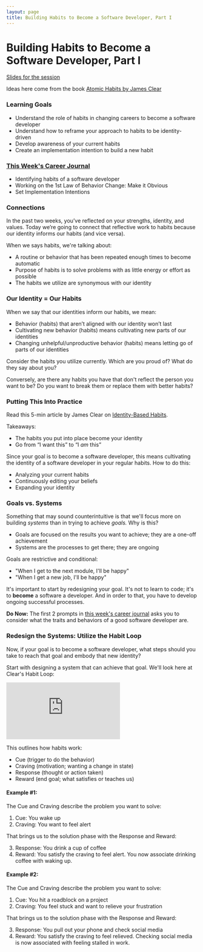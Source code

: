 ```yaml
---
layout: page
title: Building Habits to Become a Software Developer, Part I
---
```


# Building Habits to Become a Software Developer, Part I

[Slides for the session](https://docs.google.com/presentation/d/1BwXUyaDs4Ms9v8i9Iye3I3XnGirTpLgQxOzglAEw_Wc/edit?usp=sharing)

Ideas here come from the book [Atomic Habits by James Clear](https://bookshop.org/books/atomic-habits-an-easy-proven-way-to-build-good-habits-break-bad-ones/9780735211292)

### Learning Goals
* Understand the role of habits in changing careers to become a software developer
* Understand how to reframe your approach to habits to be identity-driven
* Develop awareness of your current habits
* Create an implementation intention to build a new habit

### [This Week's Career Journal](https://github.com/turingschool/career-development-curriculum-site/blob/master/module_one/mod1_career_journal_prompts.md#week-3)
* Identifying habits of a software developer
* Working on the 1st Law of Behavior Change: Make it Obvious
* Set Implementation Intentions

### Connections
In the past two weeks, you’ve reflected on your strengths, identity, and values. Today we’re going to connect that reflective work to habits because our identity informs our habits (and vice versa).

When we says habits, we're talking about:

* A routine or behavior that has been repeated enough times to become automatic
* Purpose of habits is to solve problems with as little energy or effort as possible
* The habits we utilize are synonymous with our identity

### Our Identity = Our Habits
When we say that our identities inform our habits, we mean:

* Behavior (habits) that aren’t aligned with our identity won’t last
* Cultivating new behavior (habits) means cultivating new parts of our identities
* Changing unhelpful/unproductive behavior (habits) means letting go of parts of our identities

Consider the habits you utilize currently. Which are you proud of? What do they say about you? 

Conversely, are there any habits you have that don't reflect the person you want to be? Do you want to break them or replace them with better habits?

### Putting This Into Practice
Read this 5-min article by James Clear on [Identity-Based Habits](https://jamesclear.com/identity-based-habits).

Takeaways:
* The habits you put into place become your identity
* Go from “I want this” to “I *am* this”

Since your goal is to become a software developer, this means cultivating the identity of a software developer in your regular habits. How to do this:

* Analyzing your current habits
* Continuously editing your beliefs
* Expanding your identity

### Goals vs. Systems
Something that may sound counterintuitive is that we'll focus more on building *systems* than in trying to achieve *goals.* Why is this?

* Goals are focused on the results you want to achieve; they are a one-off achievement
* Systems are the processes to get there; they are ongoing

Goals are restrictive and conditional:
  * "When I get to the next module, I'll be happy"
  * "When I get a new job, I'll be happy"

It's important to start by redesigning your goal. It's not to learn to code; it's to **become** a software a developer. And in order to that, you have to develop ongoing successful processes.

**Do Now:** The first 2 prompts in [this week's career journal](https://github.com/turingschool/career-development-curriculum-site/blob/master/module_one/mod1_career_journal_prompts.md#week-3) asks you to consider what the traits and behaviors of a good software developer are.

### Redesign the Systems: Utilize the Habit Loop
Now, if your goal is to become a software developer, what steps should you take to reach that goal and embody that new identity?

Start with designing a system that can achieve that goal. We'll look here at Clear's Habit Loop:

![The+Habit+Loop](https://github.com/turingschool/career-development-curriculum-site/blob/master/images/The%2BHabit%2BLoop.pdf)

This outlines how habits work:

* Cue (trigger to do the behavior)
* Craving (motivation; wanting a change in state)
* Response (thought or action taken)
* Reward (end goal; what satisfies or teaches us)

#### Example #1:
The Cue and Craving describe the problem you want to solve:

1. Cue: You wake up
2. Craving: You want to feel alert

That brings us to the solution phase with the Response and Reward:

3. Response: You drink a cup of coffee
4. Reward: You satisfy the craving to feel alert. You now associate drinking coffee with waking up.

#### Example #2:
The Cue and Craving describe the problem you want to solve:

1. Cue: You hit a roadblock on a project
2. Craving: You feel stuck and want to relieve your frustration

That brings us to the solution phase with the Response and Reward:

3. Response: You pull out your phone and check social media
4. Reward: You satisfy the craving to feel relieved. Checking social media is now associated with feeling stalled in work.

